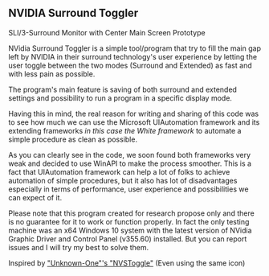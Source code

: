 ## NVIDIA Surround Toggler
SLI/3-Surround Monitor with Center Main Screen Prototype

NVidia Surround Toggler is a simple tool/program that try to fill the main gap left by NVIDIA in their surround technology's user experience by letting the user toggle between the two modes (Surround and Extended) as fast and with less pain as possible.

The program's main feature is saving of both surround and extended settings and possibility to run a program in a specific display mode.

Having this in mind, the real reason for writing and sharing of this code was to see how much we can use the Microsoft UIAutomation framework and its extending frameworks _in this case the White framework_ to automate a simple procedure as clean as possible.

As you can clearly see in the code, we soon found both frameworks very weak and decided to use WinAPI to make the process smoother. This is a fact that UIAutomation framework can help a lot of folks to achieve automation of simple procedures, but it also has lot of disadvantages especially in terms of performance, user experience and possibilities we can expect of it.


Please note that this program created for research propose only and there is no guarantee for it to work or function properly. In fact the only testing machine was an x64 Windows 10 system with the latest version of NVidia Graphic Driver and Control Panel (v355.60) installed. But you can report issues and I will try my best to solve them.


Inspired by <a href="http://hardforum.com/showthread.php?t=1590030">"Unknown-One"'s "NVSToggle"</a> (Even using the same icon)